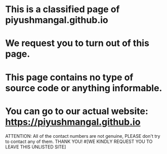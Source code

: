 # This is a classified page of piyushmangal.github.io
# We request you to turn out of this page.
# This page contains no type of source code or anything informable.
# You can go to our actual website: https://piyushmangal.github.io
ATTENTION: All of the contact numbers are not genuine, PLEASE don't try to contact any of them.
THANK YOU!
#[WE KINDLY REQUEST YOU TO LEAVE THIS UNLISTED SITE]
